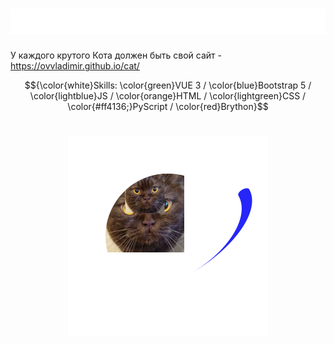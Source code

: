 <h1><img src="img/text.svg" alt="Typing SVG" /></h1>

У каждого крутого Кота должен быть свой сайт - https://ovvladimir.github.io/cat/

$${\color{white}Skills: \color{green}VUE 3 / \color{blue}Bootstrap 5 / \color{lightblue}JS / \color{orange}HTML / \color{lightgreen}CSS / \color{#ff4136;}PyScript / \color{red}Brython}$$
<h1 align="center"><img src="img/cat.svg" alt="" /></h1>